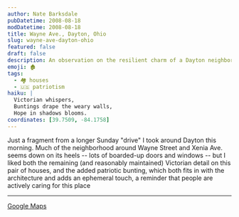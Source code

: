 ```yaml
---
author: Nate Barksdale
pubDatetime: 2008-08-18
modDatetime: 2008-08-18
title: Wayne Ave., Dayton, Ohio
slug: wayne-ave-dayton-ohio
featured: false
draft: false
description: An observation on the resilient charm of a Dayton neighborhood. "Much of the neighborhood around Wayne Street and Xenia Ave. seems down on its heels -- lots of boarded-up doors and windows -- but I liked both the remaining (and reasonably maintained) Victorian detail on this pair of houses, and the added patriotic bunting, which both fits in with the architecture and adds an ephemeral touch, a reminder that people are actively caring for this place."
emoji: 🏚️
tags:
  - 🏘️ houses
  - 🇺🇸 patriotism
haiku: |
  Victorian whispers,  
  Buntings drape the weary walls,  
  Hope in shadows blooms.
coordinates: [39.7509, -84.1758]
---
```


Just a fragment from a longer Sunday "drive" I took around Dayton this morning. Much of the neighborhood around Wayne Street and Xenia Ave. seems down on its heels -- lots of boarded-up doors and windows -- but I liked both the remaining (and reasonably maintained) Victorian detail on this pair of houses, and the added patriotic bunting, which both fits in with the architecture and adds an ephemeral touch, a reminder that people are actively caring for this place

---

[Google Maps](http://maps.google.com/maps?cbp=1,590.4296024856218,,0,-8.60239174121411&cbll=39.750894,-84.175766&ll=39.750894,-84.175766&layer=c)
